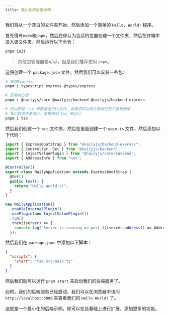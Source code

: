 ```yaml
---
title: 最小化的后端示例
---
```


我们将从一个空白的文件夹开始，然后添加一个简单的 `Hello, World!` 程序。

首先得有`node`和`pnpm`，然后在你认为合适的位置创建一个文件夹，然后在终端中进入该文件夹，然后运行以下命令：

```bash
pnpm init
```

> 其他包管理器也可以，但是我们推荐使用 `pnpm`。

这将创建一个 `package.json` 文件，然后我们可以安装一些包:

```bash
# 安装Express
pnpm i typescript express @types/express

# 安装核心包
pnpm i @nailyjs/core @nailyjs/backend @nailyjs/backend-express

# 可以安装`tsx`来直接运行ts文件，或者您可以结合其他打包工具来使用
# 我们这边方便演示，直接使用`tsx`来运行
pnpm i tsx
```

然后我们创建一个 `src` 文件夹，然后在里面创建一个 `main.ts` 文件，然后添加以下代码：

```typescript
import { ExpressBootStrap } from "@nailyjs/backend-express";
import { Controller, Get } from "@nailyjs/backend";
import { InjectValuePlugin } from "@nailyjs/core/backend";
import { AddressInfo } from "net";

@Controller()
export class NailyApplication extends ExpressBootStrap {
  @Get()
  public test() {
    return "Hello World!!!";
  }
}

new NailyApplication()
  .enableInternalPlugin()
  .usePlugin(new InjectValuePlugin())
  .run()
  .then((server) => {
    console.log(`Server is running on port ${(server.address() as AddressInfo).port}`);
  });
```

然后我们在 `package.json` 中添加以下脚本：

```json
{
  "scripts": {
    "start": "tsx src/main.ts"
  }
}
```

然后我们就可以运行 `pnpm start` 来启动我们的后端服务了。

此时，我们的后端服务已经启动，我们可以在浏览器中访问 `http://localhost:3000` 来查看我们的 `Hello World!` 了。

这就是一个最小化的后端示例，你可以在此基础上进行扩展，添加更多的功能。
